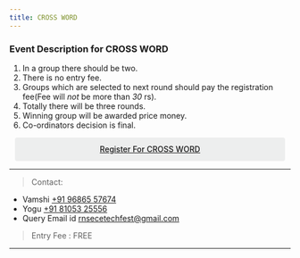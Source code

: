 ```yaml
---
title: CROSS WORD 
---
```



### Event Description for CROSS WORD 


1. In a group there should be two. 
2. There is no entry fee.
3. Groups which are selected to next round should pay the registration fee(Fee will *not* be more than *30* rs).
4. Totally there will be three rounds. 
5. Winning group will be awarded price money. 
6. Co-ordinators decision is final.

<div class='button -regular center'>
<a  target="_blank" href="https://goo.gl/forms/pPs98LbyaOMOmIEO2">Register for CROSS WORD</a> 
</div>


<hr>

> Contact:
  
* Vamshi <a href="tel:+919686557674">+91 96865 57674</a>
* Yogu   <a href="tel:+918105325556">+91 81053 25556</a>
* Query Email id   <a href="mailto:{{ site.email }}">rnsecetechfest@gmail.com</a>

> Entry Fee : FREE


<hr>


<style>
.button {
  display: flex;
  overflow: hidden;

  margin: 10px;
  padding: 12px 12px;

  cursor: pointer;
  user-select: none;
  transition: all 60ms ease-in-out;
  text-align: center;
  white-space: nowrap;
  text-decoration: none !important;
  text-transform: none;
  text-transform: capitalize;

  color: #fff;
  border: 0 none;
  border-radius: 4px;

  font-size: 14px;
  font-weight: 500;
  line-height: 1.3;

  -webkit-appearance: none;
  -moz-appearance:    none;
  appearance:         none;
 
  justify-content: center;
  align-items: center;
  flex: 0 0 160px;

  &:hover {
    transition: all 60ms ease;

    opacity: .85;
  }
  
  &:active {
    transition: all 60ms ease;
    opacity: .75;
  }
  
  &:focus {
    outline: 1px dotted #959595;
    outline-offset: -4px;
  }
}


.button.-regular {
  color: #202129;
  background-color: #edeeee;
  
  &:hover {
    color: #202129;
    background-color: #e1e2e2;
    opacity: 1;
  }
  
  &:active {
    background-color: #d5d6d6;
    opacity: 1;
  }
}
</style>

